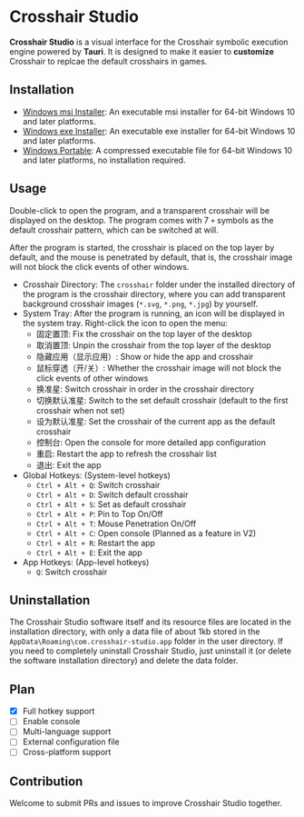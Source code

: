 # Crosshair Studio

**Crosshair Studio** is a visual interface for the Crosshair symbolic execution engine powered by **Tauri**. It is designed to make it easier to **customize** Crosshair to replcae the default crosshairs in games.

## Installation

- [Windows msi Installer]: An executable msi installer for 64-bit Windows 10 and later platforms.
- [Windows exe Installer]: An executable exe installer for 64-bit Windows 10 and later platforms.
- [Windows Portable]: A compressed executable file for 64-bit Windows 10 and later platforms, no installation required.

[windows msi Installer]: https://github.com/Evanpatchouli/crosshair-studio/releases/download/v1.0.0/Crosshair.Studio_1.0.0_x64_windows_10_msi.zip
[windows exe Installer]: https://github.com/Evanpatchouli/crosshair-studio/releases/download/v1.0.0/Crosshair.Studio_1.0.0_x64_windows_10_setup.zip
[windows Portable]: https://github.com/Evanpatchouli/crosshair-studio/releases/download/v1.0.0/Crosshair.Studio_1.0.0_x64_windows_10_portable.zip

## Usage

Double-click to open the program, and a transparent crosshair will be displayed on the desktop. The program comes with 7 `+` symbols as the default crosshair pattern, which can be switched at will.

After the program is started, the crosshair is placed on the top layer by default, and the mouse is penetrated by default, that is, the crosshair image will not block the click events of other windows.

- Crosshair Directory: The `crosshair` folder under the installed directory of the program is the crosshair directory, where you can add transparent background crosshair images (`*.svg`, `*.png`, `*.jpg`) by yourself.
- System Tray: After the program is running, an icon will be displayed in the system tray. Right-click the icon to open the menu:
  - 固定置顶: Fix the crosshair on the top layer of the desktop
  - 取消置顶: Unpin the crosshair from the top layer of the desktop
  - 隐藏应用（显示应用）: Show or hide the app and crosshair
  - 鼠标穿透（开/关）: Whether the crosshair image will not block the click events of other windows
  - 换准星: Switch crosshair in order in the crosshair directory
  - 切换默认准星: Switch to the set default crosshair (default to the first crosshair when not set)
  - 设为默认准星: Set the crosshair of the current app as the default crosshair
  - 控制台: Open the console for more detailed app configuration
  - 重启: Restart the app to refresh the crosshair list
  - 退出: Exit the app
- Global Hotkeys: (System-level hotkeys)
  - `Ctrl + Alt + Q`: Switch crosshair
  - `Ctrl + Alt + D`: Switch default crosshair
  - `Ctrl + Alt + S`: Set as default crosshair
  - `Ctrl + Alt + P`: Pin to Top On/Off
  - `Ctrl + Alt + T`: Mouse Penetration On/Off
  - `Ctrl + Alt + C`: Open console (Planned as a feature in V2)
  - `Ctrl + Alt + R`: Restart the app
  - `Ctrl + Alt + E`: Exit the app
- App Hotkeys: (App-level hotkeys)
  - `Q`: Switch crosshair

## Uninstallation

The Crosshair Studio software itself and its resource files are located in the installation directory, with only a data file of about 1kb stored in the `AppData\Roaming\com.crosshair-studio.app` folder in the user directory. If you need to completely uninstall Crosshair Studio, just uninstall it (or delete the software installation directory) and delete the data folder.

## Plan

- [x] Full hotkey support
- [ ] Enable console
- [ ] Multi-language support
- [ ] External configuration file
- [ ] Cross-platform support

## Contribution

Welcome to submit PRs and issues to improve Crosshair Studio together.

